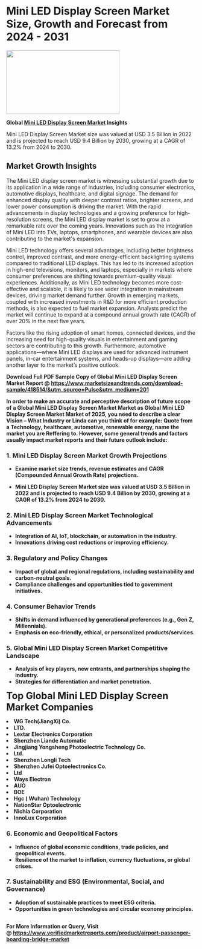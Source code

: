 <H1>Mini LED Display Screen Market Size, Growth and Forecast from 2024 - 2031</H1><img class="aligncenter size-medium wp-image-584254" src="https://thirdeyenews.in/wp-content/uploads/2024/09/Global-Market-Research-300x168.jpeg" alt="" width="300" height="168" /><p><strong>Global&nbsp;<a href="https://www.marketsizeandtrends.com/download-sample/418514/&amp;utm_source=Pulse&amp;utm_medium=201">Mini LED Display Screen Market</a> Insights</strong></p><p>Mini LED Display Screen Market size was valued at USD 3.5 Billion in 2022 and is projected to reach USD 9.4 Billion by 2030, growing at a CAGR of 13.2% from 2024 to 2030.</p><p><h2>Market Growth Insights</h2> <p>The Mini LED display screen market is witnessing substantial growth due to its application in a wide range of industries, including consumer electronics, automotive displays, healthcare, and digital signage. The demand for enhanced display quality with deeper contrast ratios, brighter screens, and lower power consumption is driving the market. With the rapid advancements in display technologies and a growing preference for high-resolution screens, the Mini LED display market is set to grow at a remarkable rate over the coming years. Innovations such as the integration of Mini LED into TVs, laptops, smartphones, and wearable devices are also contributing to the market's expansion.</p> <p><strong></strong></p> <p>Mini LED technology offers several advantages, including better brightness control, improved contrast, and more energy-efficient backlighting systems compared to traditional LED displays. This has led to its increased adoption in high-end televisions, monitors, and laptops, especially in markets where consumer preferences are shifting towards premium-quality visual experiences. Additionally, as Mini LED technology becomes more cost-effective and scalable, it is likely to see wider integration in mainstream devices, driving market demand further. Growth in emerging markets, coupled with increased investments in R&D for more efficient production methods, is also expected to fuel market expansion. Analysts predict the market will continue to expand at a compound annual growth rate (CAGR) of over 20% in the next five years. <p>Factors like the rising adoption of smart homes, connected devices, and the increasing need for high-quality visuals in entertainment and gaming sectors are contributing to this growth. Furthermore, automotive applications—where Mini LED displays are used for advanced instrument panels, in-car entertainment systems, and heads-up displays—are adding another layer to the market’s positive outlook.</p> <p><strong></p><p><span class=""><strong>Download Full PDF Sample Copy of Global Mini LED Display Screen Market Report</strong> @ <a href="https://www.marketsizeandtrends.com/download-sample/418514/&amp;utm_source=Pulse&amp;utm_medium=201" target="_blank">https://www.marketsizeandtrends.com/download-sample/418514/&amp;utm_source=Pulse&amp;utm_medium=201</a></span></p><p>In order to make an accurate and perceptive description of future scope of a Global&nbsp;Mini LED Display Screen Market Market as Global&nbsp;Mini LED Display Screen Market Market of 2025, you need to describe a clear Vision &ndash; What Industry or Linda can you think of for example: Quote from a Technology, healthcare, automotive, renewable energy, name the market you are Reffering to. However, some general trends and factors usually impact market reports and their future outlook include:</p><h3>1.&nbsp;<strong>Mini LED Display Screen Market Growth Projections</strong></h3><ul><li>Examine market size trends, revenue estimates and CAGR (Compounded Annual Growth Rate) projections.</li><li><p>Mini LED Display Screen Market size was valued at USD 3.5 Billion in 2022 and is projected to reach USD 9.4 Billion by 2030, growing at a CAGR of 13.2% from 2024 to 2030.</p></li></ul><h3>2.&nbsp;<strong>Mini LED Display Screen Market Technological Advancements</strong></h3><ul><li>Integration of AI, IoT, blockchain, or automation in the industry.</li><li>Innovations driving cost reductions or improving efficiency.</li></ul><h3>3.&nbsp;<strong>Regulatory and Policy Changes</strong></h3><ul><li>Impact of global and regional regulations, including sustainability and carbon-neutral goals.</li><li>Compliance challenges and opportunities tied to government initiatives.</li></ul><h3>4.&nbsp;<strong>Consumer Behavior Trends</strong></h3><ul><li>Shifts in demand influenced by generational preferences (e.g., Gen Z, Millennials).</li><li>Emphasis on eco-friendly, ethical, or personalized products/services.</li></ul><h3>5.&nbsp;<strong>Global Mini LED Display Screen Market Competitive Landscape</strong></h3><ul><li>Analysis of key players, new entrants, and partnerships shaping the industry.</li><li>Strategies for differentiation and market penetration.</li></ul><p data-pm-slice="1 1 []"><span style="color: inherit; font-family: inherit; font-size: 25px;">Top Global Mini LED Display Screen Market Companies</span></p><div class="" data-test-id=""><p><li>WG Tech(JiangXi) Co.</li><li> LTD.</li><li> Lextar Electronics Corporation</li><li> Shenzhen Liande Automatic</li><li> Jingjiang Yongsheng Photoelectric Technology Co.</li><li> Ltd.</li><li> Shenzhen Longli Tech</li><li> Shenzhen Jufei Optoelectronics Co.</li><li> Ltd</li><li> Ways Electron</li><li> AUO</li><li> BOE</li><li> Hgc ( Wuhan) Technology</li><li> NationStar Optoelectronic</li><li> Nichia Corporation</li><li> InnoLux Corporation</li></p></div><h3>6.&nbsp;<strong>Economic and Geopolitical Factors</strong></h3><ul><li>Influence of global economic conditions, trade policies, and geopolitical events.</li><li>Resilience of the market to inflation, currency fluctuations, or global crises.</li></ul><h3>7.&nbsp;<strong>Sustainability and ESG (Environmental, Social, and Governance)</strong></h3><ul><li>Adoption of sustainable practices to meet ESG criteria.</li><li>Opportunities in green technologies and circular economy principles.</li></ul><h2><strong style="font-size: 14px;">For More Information or Query, Visit @&nbsp;</strong><a style="background-color: #ffffff; font-size: 14px;" href="https://www.marketsizeandtrends.com/report/mini-led-display-screen-market/" target="_blank">https://www.verifiedmarketreports.com/product/airport-passenger-boarding-bridge-market</a></h2>
